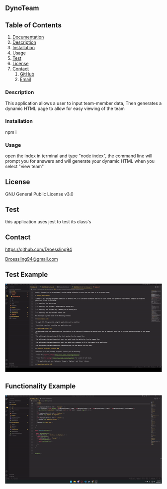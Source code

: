 ## DynoTeam

## Table of Contents

1.  [Documentation](#documentation)
2.  [Description](#description)
3.  [Installation](#installation)
4.  [Usage](#usage)
5.  [Test](#test)
6.  [License](#license)
7.  [Contact](#contact)
    1. [GitHub](#gitHub)
    2. [Email](#email)
    



### Description

<a name="description"></a>

This application allows a user to input team-member data, Then generates a dynamic HTML page to allow for easy viewing of the team


### Installation

<a name="installation"></a>

npm i

### Usage

<a name="usage"></a>

open the index in terminal and type "node index", the command line will prompt you for answers and will generate your dynamic HTML when you select "view team"


## License

<a name="license"></a>

GNU General Public License v3.0

## Test

<a name="test"></a>

this application uses jest to test its class's

## Contact

<a name="gitHub"></a>

https://github.com/Droessling94

<a name="contact"></a>

Droessling94@gmail.com

## Test Example

![Video](./assets/tests.gif)

## Functionality Example
![Video](./assets/functionality.gif)